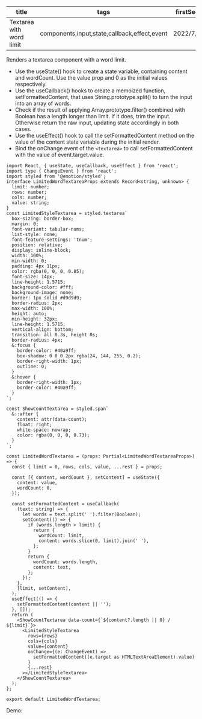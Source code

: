 | title                    | tags                                         | firstSeen | lastUpdated |
| ------------------------ | -------------------------------------------- | --------- | ----------- |
| Textarea with word limit | components,input,state,callback,effect,event | 2022/7/22 | 2022/7/22   |

Renders a textarea component with a word limit.

- Use the useState() hook to create a state variable, containing content and wordCount. Use the value prop and 0 as the initial values respectively.
- Use the useCallback() hooks to create a memoized function, setFormattedContent, that uses String.prototype.split() to turn the input into an array of words.
- Check if the result of applying Array.prototype.filter() combined with Boolean has a length longer than limit. If it does, trim the input. Otherwise return the raw input, updating state accordingly in both cases.
- Use the useEffect() hook to call the setFormattedContent method on the value of the content state variable during the initial render.
- Bind the onChange event of the `<textarea>` to call setFormattedContent with the value of event.target.value.

```tsx | pure
import React, { useState, useCallback, useEffect } from 'react';
import type { ChangeEvent } from 'react';
import styled from '@emotion/styled';
interface LimitedWordTextareaProps extends Record<string, unknown> {
  limit: number;
  rows: number;
  cols: number;
  value: string;
}
const LimitedStyleTextarea = styled.textarea`
  box-sizing: border-box;
  margin: 0;
  font-variant: tabular-nums;
  list-style: none;
  font-feature-settings: 'tnum';
  position: relative;
  display: inline-block;
  width: 100%;
  min-width: 0;
  padding: 4px 11px;
  color: rgba(0, 0, 0, 0.85);
  font-size: 14px;
  line-height: 1.5715;
  background-color: #fff;
  background-image: none;
  border: 1px solid #d9d9d9;
  border-radius: 2px;
  max-width: 100%;
  height: auto;
  min-height: 32px;
  line-height: 1.5715;
  vertical-align: bottom;
  transition: all 0.3s, height 0s;
  border-radius: 4px;
  &:focus {
    border-color: #40a9ff;
    box-shadow: 0 0 0 2px rgba(24, 144, 255, 0.2);
    border-right-width: 1px;
    outline: 0;
  }
  &:hover {
    border-right-width: 1px;
    border-color: #40a9ff;
  }
`;

const ShowCountTextarea = styled.span`
  &::after {
    content: attr(data-count);
    float: right;
    white-space: nowrap;
    color: rgba(0, 0, 0, 0.73);
  }
`;

const LimitedWordTextarea = (props: Partial<LimitedWordTextareaProps>) => {
  const { limit = 0, rows, cols, value, ...rest } = props;

  const [{ content, wordCount }, setContent] = useState({
    content: value,
    wordCount: 0,
  });

  const setFormattedContent = useCallback(
    (text: string) => {
      let words = text.split(' ').filter(Boolean);
      setContent(() => {
        if (words.length > limit) {
          return {
            wordCount: limit,
            content: words.slice(0, limit).join(' '),
          };
        }
        return {
          wordCount: words.length,
          content: text,
        };
      });
    },
    [limit, setContent],
  );
  useEffect(() => {
    setFormattedContent(content || '');
  }, []);
  return (
    <ShowCountTextarea data-count={`${content?.length || 0} / ${limit}`}>
      <LimitedStyleTextarea
        rows={rows}
        cols={cols}
        value={content}
        onChange={(e: ChangeEvent) =>
          setFormattedContent((e.target as HTMLTextAreaElement).value)
        }
        {...rest}
      ></LimitedStyleTextarea>
    </ShowCountTextarea>
  );
};

export default LimitedWordTextarea;
```

Demo:

<code src="./Demo.tsx"></code>
